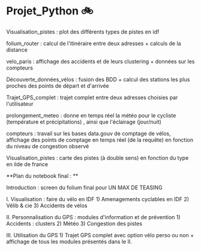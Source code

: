 # Projet_Python :bike:

Visualisation_pistes : plot des différents types de pistes en idf 



folium_router : calcul de l'itinéraire entre deux adresses + calculs de la distance 

velo_paris : affichage des accidents et de leurs clustering + données sur les compteurs

Découverte_données_vélos : fusion des BDD + calcul des stations les plus proches des points de départ et d'arrivée 

Trajet_GPS_complet : trajet complet entre deux adresses choisies par l'utilisateur 

prolongement_meteo : donne en temps réel la météo pour le cycliste (température et précipitations) , ainsi que l'éclairage (jour/nuit)

compteurs : travail sur les bases data.gouv de comptage de vélos, affichage des points de comptage en temps réel (de la requête) en fonction du niveau de congestion observé

Visualisation_pistes : carte des pistes (à double sens) en fonction du type en ilde de france 


**Plan du notebook final : **

  Introduction : screen du folium final pour UN MAX DE TEASING
  
  I. Visualisation : faire du vélo en IDF
    1) Amenagements cyclables en IDF
    2) Vélib & cie
    3) Accidents de vélos
    
  II. Personnalisation du GPS : modules d'information et de prévention
    1) Accidents : clusters
    2) Météo
    3) Congestion des pistes 
    
  III. Utilisation du GPS
    1) Trajet GPS complet avec option vélo perso ou non + affichage de tous les modules présentés dans le II. 
